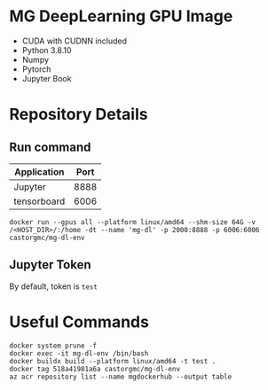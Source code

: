 # MG DeepLearning GPU Image
- CUDA with CUDNN included
- Python 3.8.10
- Numpy
- Pytorch
- Jupyter Book

# Repository Details
## Run command
| Application | Port |
| ----------- | -----------|
| Jupyter | 8888 |
| tensorboard | 6006 |

`docker run --gpus all --platform linux/amd64 --shm-size 64G -v /<HOST_DIR>/:/home -dt --name 'mg-dl' -p 2000:8888 -p 6006:6006 castorgmc/mg-dl-env`

## Jupyter Token
By default, token is `test`

# Useful Commands
`docker system prune -f` \
`docker exec -it mg-dl-env /bin/bash` \
`docker buildx build --platform linux/amd64 -t test .` \
`docker tag 518a41981a6a castorgmc/mg-dl-env` \
`az acr repository list --name mgdockerhub --output table`
